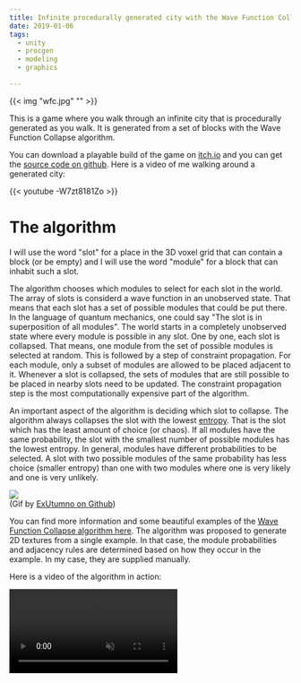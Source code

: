 ```yaml
---
title: Infinite procedurally generated city with the Wave Function Collapse algorithm
date: 2019-01-06
tags:
  - unity
  - procgen
  - modeling
  - graphics

---
```


{{< img "wfc.jpg" "" >}}

This is a game where you walk through an infinite city that is procedurally generated as you walk.
It is generated from a set of blocks with the Wave Function Collapse algorithm. <!--more-->

You can download a playable build of the game on [itch.io](https://marian42.itch.io/wfc) and you can get the [source code on github](https://github.com/marian42/wavefunctioncollapse).
Here is a video of me walking around a generated city:

{{< youtube -W7zt8181Zo >}}

# The algorithm

I will use the word "slot" for a place in the 3D voxel grid that can contain a block (or be empty) and I will use the word "module" for a block that can inhabit such a slot.

The algorithm chooses which modules to select for each slot in the world.
The array of slots is considerd a wave function in an unobserved state.
That means that each slot has a set of possible modules that could be put there.
In the language of quantum mechanics, one could say "The slot is in superposition of all modules".
The world starts in a completely unobserved state where every module is possible in any slot.
One by one, each slot is collapsed.
That means, one module from the set of possible modules is selected at random.
This is followed by a step of constraint propagation.
For each module, only a subset of modules are allowed to be placed adjacent to it.
Whenever a slot is collapsed, the sets of modules that are still possible to be placed in nearby slots need to be updated.
The constraint propagation step is the most computationally expensive part of the algorithm.

An important aspect of the algorithm is deciding which slot to collapse.
The algorithm always collapses the slot with the lowest [entropy](https://en.wikipedia.org/wiki/Entropy_(information_theory)).
That is the slot which has the least amount of choice (or chaos).
If all modules have the same probability, the slot with the smallest number of possible modules has the lowest entropy.
In general, modules have different probabilities to be selected.
A slot with two possible modules of the same probability has less choice (smaller entropy) than one with two modules where one is very likely and one is very unlikely.

![](https://camo.githubusercontent.com/dc39c61e02aa67abd0f923628cf241120d14f517/687474703a2f2f692e696d6775722e636f6d2f734e75425653722e676966)  
(Gif by [ExUtumno on Github](https://github.com/mxgmn))

You can find more information and some beautiful examples of the [Wave Function Collapse algorithm here](https://github.com/mxgmn/WaveFunctionCollapse).
The algorithm was proposed to generate 2D textures from a single example.
In that case, the module probabilities and adjacency rules are determined based on how they occur in the example.
In my case, they are supplied manually.

Here is a video of the algorithm in action:

<video autoplay loop muted src="wfc.mp4">

# About blocks, prototypes and modules

The world is generated from a set of ~100 blocks, which I made with Blender.
I started out with a small number of blocks and made more whenever I felt like it.

{{< img "blocks.png" "" >}}

The algorithm needs to know which modules can be placed next to each other.
Each module has 6 lists of possible neighbors, one for each direction.
But I wanted to avoid having to create this list manually.
I also wanted a way to automatically generate rotated variants of my blocks.

Both can be achieved by using what I call *module prototypes*.
This is a MonoBehaviour that can be conveniently edited in the Unity editor.
The modules together with lists of allowed neighbors and the rotated variants are created automatically from these.

A difficult problem was figuring out how to model adjacency information so that this automatic process works.
Here is what I came up with:

{{< img "blocks2.png" "" >}}

Each block has 6 connectors, one for each face.
The connector has a number.
In addition, horizontal connectors are either *flipped*, *not flipped* or *symmetric*.
Vertical connectors either have a rotation index between 0 and 3 (b, c, d in the screenshot) or they are flagged *rotationally invariant*.

Based on this, I can automatically check which modules are allowed next to each other.
Adjaced modules must have the same connector number.
And their symmetry must match (same rotation index vertically, a *flipped* and *not flipped* pair horizontally) or they must be symmetric / invariant.

{{< img "moduleprototype.png" "" >}}

There are exclusion rules that allow me to prohibit neighbors that would otherwise be allowed.
Some blocks with matching connectors just don't look nice next to each other.
Here is an example of a map generated *without* the exclusion rules:

{{< img "noexclusions.jpg" "" >}}

# Reaching infinity

The original Wave Function Collapse algorithm generates finite maps.
I wanted to have a world that expands further and further as you walk through it.

My first approach was to generate chunks of finite size and use the connectors of adjacent chunks as constraints.
If a chunk is generated and an adjacent chunk was already generated, only modules are allowed that fit with the existing modules.
The problem with this approach is, whenever a slot is collapsed, the constraint propagation will limit the posibilities even a few slots away.
In this image you can see all the places affected from collapsing just one slot:

{{< img "cloud.png" "" >}}

When just generating a single chunk at once, constraints where not propagated to adjacent chunks.
This led to modules being selected within the chunk that would not be allowed when considering the other chunks.
When the algorithm would then try to generate the next chunk, it could not find any solution.

Instead of using chunks, I store the map in a dictionary that maps a slot position to a slot.
It is only populated when needed.
Some parts of the algorithm needed to be adjusted to this.
When selecting a slot to collapse, not all infinite slots can be considered.
Instead, only a small area of the map is generated at once, when the player reaches it.
Constraints are still propagated outside of this area.

In some cases this approach doesn't work.
Consider a module set with the straight tunnel pieces from the screenshot above, but no tunnel entrance.
If the algorithm selects such a tunnel module, this predetermines an infinite tunnel.
The constraint propagation step would try to allocate an infinite amount of slots.
I designed the module set to avoid this problem.

# Boundary constraints

There are two important boundary constraints:
Faces at the top of the map must have "air" connectors.
Faces at the bottom of the map must have "solid" connectors.
If these constraints are not met, there are holes in the ground and buildings with missing roofs.

In a finite map, this would be easy to do:
For all slots in the top and bottom layer, remove all modules with unwanted connectors.
Then use constraint propagation to remove other modules that are no longer valid.

In the infinite map, this doesn't work because there are infinitely many slots in the top and bottom layer.
Naively, I would only remove these modules in the top and bottom layer once the slots are created.
However, removing a module in one top layer slot implies constraints for its neighbor slots.
This leads to a cascading effect which would again allocate slots infinitely.

I solved this by creating a 1×n×1 map, where n is the height.
This map uses world wrapping to propagate constraints.
This works like Pacman, you leave the level on the right and enter on the left.
Now in this map I can apply all the boundary constraints.
Whenever a new slot in the infinite map is created, it is initialized with the module set of the corresponding position in that map.

# Error states and backtracking

Sometimes the WFC algorithm will reach a state where a slot has zero possible modules.
In applications with a finite world, you can just discard the result and start over.
In the infinite world, this doesn't work, since a part of the world has already been shown to the player.
I started with a solution where a white block would be spawned in places of errors.

My current solution is backtracking.
The order in which the slots where collapsed and some information about constraint propagation is stored as a history.
If the WFC algorithm fails, some of the history is undone.
This works in most cases, but sometimes errors are recognized very late which leads to many steps being backtracked.
In rare cases, the slot in which the player is, is regenerated.

In my opinion, this limitation makes the WFC approach for infinite worlds unsuitable for commercial games.

# Outlook

I started working on this when I saw a [talk by Oskar Stålberg who uses the WFC algorithm to generate levels in Bad North](https://www.youtube.com/watch?v=0bcZb-SsnrA).
Most of the basics were implemented during the [procjam](http://www.procjam.com/) week.

I have some ideas about future improvements, but I'm not sure if I'll ever add gameplay.
And if I do, it will probably not be the battle royale game that you are envisioning.
But if you want to see your favorite game mechanic added to this, just do it yourself!
The source code is available after all and it's MIT licensed.
